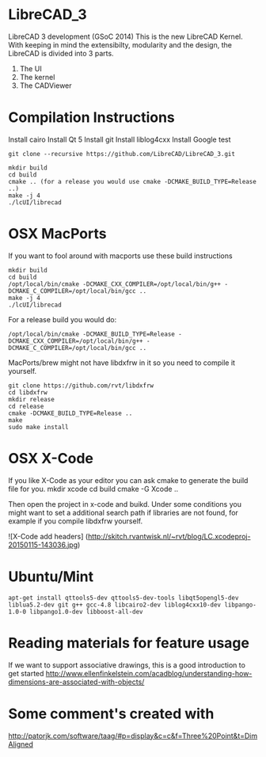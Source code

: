 LibreCAD_3
==========

LibreCAD 3 development (GSoC 2014)
This is the new LibreCAD Kernel. With keeping in mind the extensibilty, modularity and the design, the LibreCAD is divided into 3 parts.
1) The UI
2) The kernel
3) The CADViewer 


Compilation Instructions
==========

Install cairo
Install Qt 5
Install git
Install liblog4cxx
Install Google test
 
```
git clone --recursive https://github.com/LibreCAD/LibreCAD_3.git

mkdir build
cd build
cmake .. (for a release you would use cmake -DCMAKE_BUILD_TYPE=Release ..)
make -j 4
./lcUI/librecad
```


OSX MacPorts
========
If you want to fool around with macports use these build instructions

```
mkdir build
cd build
/opt/local/bin/cmake -DCMAKE_CXX_COMPILER=/opt/local/bin/g++ -DCMAKE_C_COMPILER=/opt/local/bin/gcc ..
make -j 4
./lcUI/librecad
```

For a release build you would do:
```
/opt/local/bin/cmake -DCMAKE_BUILD_TYPE=Release -DCMAKE_CXX_COMPILER=/opt/local/bin/g++ -DCMAKE_C_COMPILER=/opt/local/bin/gcc ..
```

MacPorts/brew might not have libdxfrw in it so you need to compile it yourself.

```
git clone https://github.com/rvt/libdxfrw
cd libdxfrw
mkdir release
cd release
cmake -DCMAKE_BUILD_TYPE=Release ..
make
sudo make install
```

OSX X-Code
========

If you like X-Code as your editor you can ask cmake to generate the build file for you.
mkdir xcode
cd build
cmake -G Xcode ..

Then open the project in x-code and buikd.
Under some conditions you might want to set a additional search path if libraries are not found, for example if you compile libdxfrw yourself.

![X-Code add headers]
(http://skitch.rvantwisk.nl/~rvt/blog/LC.xcodeproj-20150115-143036.jpg)


Ubuntu/Mint
========

```
apt-get install qttools5-dev qttools5-dev-tools libqt5opengl5-dev liblua5.2-dev git g++ gcc-4.8 libcairo2-dev liblog4cxx10-dev libpango-1.0-0 libpango1.0-dev libboost-all-dev
```



Reading materials for feature usage
=========

If we want to support associative drawings, this is a good introduction to get started
http://www.ellenfinkelstein.com/acadblog/understanding-how-dimensions-are-associated-with-objects/



Some comment's created with
=========

http://patorjk.com/software/taag/#p=display&c=c&f=Three%20Point&t=DimAligned